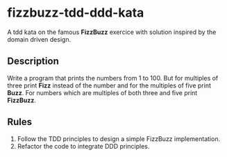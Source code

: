 # fizzbuzz-tdd-ddd-kata
A tdd kata on the famous **FizzBuzz** exercice with solution inspired by the domain driven design.

## Description
Write a program that prints the numbers from 1 to 100. But for multiples of three print **Fizz** instead of the number and for the multiples of five print **Buzz**. For numbers which are multiples of both three and five print **FizzBuzz**.

## Rules
1. Follow the TDD principles to design a simple FizzBuzz implementation.
2. Refactor the code to integrate DDD principles.
